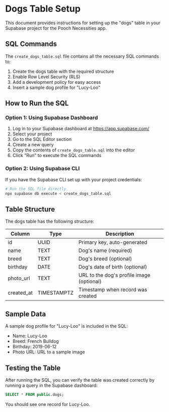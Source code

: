 # Dogs Table Setup

This document provides instructions for setting up the "dogs" table in your Supabase project for the Pooch Necessities app.

## SQL Commands

The `create_dogs_table.sql` file contains all the necessary SQL commands to:
1. Create the dogs table with the required structure
2. Enable Row Level Security (RLS)
3. Add a development policy for easy access
4. Insert a sample dog profile for "Lucy-Loo"

## How to Run the SQL

### Option 1: Using Supabase Dashboard

1. Log in to your Supabase dashboard at https://app.supabase.com/
2. Select your project
3. Go to the SQL Editor section
4. Create a new query
5. Copy the contents of `create_dogs_table.sql` into the editor
6. Click "Run" to execute the SQL commands

### Option 2: Using Supabase CLI

If you have the Supabase CLI set up with your project credentials:

```bash
# Run the SQL file directly
npx supabase db execute < create_dogs_table.sql
```

## Table Structure

The dogs table has the following structure:

| Column      | Type        | Description                               |
|-------------|-------------|-------------------------------------------|
| id          | UUID        | Primary key, auto-generated               |
| name        | TEXT        | Dog's name (required)                    |
| breed       | TEXT        | Dog's breed (optional)                   |
| birthday    | DATE        | Dog's date of birth (optional)           |
| photo_url   | TEXT        | URL to the dog's profile image (optional) |
| created_at  | TIMESTAMPTZ | Timestamp when record was created        |

## Sample Data

A sample dog profile for "Lucy-Loo" is included in the SQL:

- Name: Lucy-Loo
- Breed: French Bulldog
- Birthday: 2019-06-12
- Photo URL: URL to a sample image

## Testing the Table

After running the SQL, you can verify the table was created correctly by running a query in the Supabase dashboard:

```sql
SELECT * FROM public.dogs;
```

You should see one record for Lucy-Loo. 